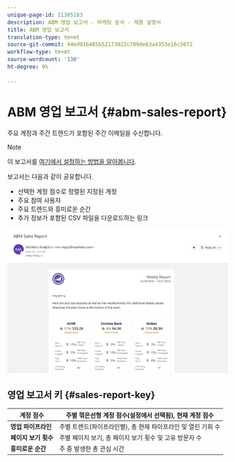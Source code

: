 ```yaml
---
unique-page-id: 11385183
description: ABM 영업 보고서 - 마케팅 문서 - 제품 설명서
title: ABM 영업 보고서
translation-type: tm+mt
source-git-commit: 44ed91b485b52173922c709de63a4353e16c5072
workflow-type: tm+mt
source-wordcount: '130'
ht-degree: 0%

---
```



# ABM 영업 보고서 {#abm-sales-report}

주요 계정과 주간 트렌드가 포함된 주간 이메일을 수신합니다.

>[!NOTE]
>
>이 보고서를 [여기에서 설정하는 방법을 알아봅니다](https://docs.marketo.com/x/drat).

보고서는 다음과 같이 공유합니다.

* 선택한 계정 점수로 정렬된 지정된 계정
* 주요 참여 사용자
* 주요 트렌드와 흥미로운 순간
* 추가 정보가 포함된 CSV 파일을 다운로드하는 링크

![](assets/one-4.png)

## 영업 보고서 키 {#sales-report-key}

| **계정 점수** | 주별 꺾은선형 계정 점수(설정에서 선택됨), 현재 계정 점수 |
|---|---|
| **영업 파이프라인** | 주별 트렌드(파이프라인별), 총 현재 파이프라인 및 열린 기회 수 |
| **페이지 보기 횟수** | 주별 페이지 보기, 총 페이지 보기 횟수 및 고유 방문자 수 |
| **흥미로운 순간** | 주 중 발생한 총 관심 시간 |

